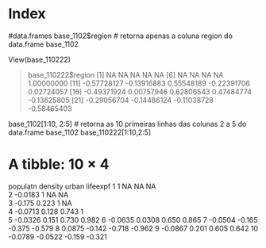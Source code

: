 # Index

#data.frames
base_1102$region # retorna apenas a coluna region do data.frame base_1102

View(base_110222)
> base_110222$region
 [1]          NA          NA          NA          NA          NA
 [6]          NA          NA          NA          NA  1.00000000
[11] -0.57728127 -0.13916883  0.55548189 -0.22391706  0.02724057
[16] -0.49371924  0.00757946  0.62806543  0.47484774 -0.13625805
[21] -0.29056704 -0.14486124 -0.11038728 -0.58465403
> 
base_1102[1:10, 2:5] # retorna as 10 primeiras linhas das colunas 2 a 5 do data.frame base_1102
base_110222[1:10,2:5]
# A tibble: 10 × 4
   populatn density  urban lifeexpf
      <dbl>   <dbl>  <dbl>    <dbl>
 1   1      NA      NA       NA    
 2  -0.0183  1      NA       NA    
 3  -0.175   0.223   1       NA    
 4  -0.0713  0.128   0.743    1    
 5  -0.0326  0.151   0.730    0.982
 6  -0.0635  0.0308  0.650    0.865
 7  -0.0504 -0.165  -0.375   -0.579
 8   0.0875 -0.142  -0.718   -0.962
 9  -0.0867  0.201   0.605    0.642
10  -0.0789 -0.0522 -0.159   -0.321
